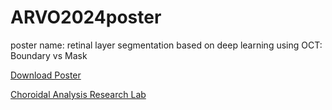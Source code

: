 # ARVO2024poster
poster name: retinal layer segmentation based on deep learning using OCT: Boundary vs Mask

[Download Poster](https://github.com/AdarshG-Uncg/ARVO2024poster/blob/main/ARVO%20poster_RLS2.pdf)

[Choroidal Analysis Research Lab](https://choroidanalyticsresearch.com/index.php)
